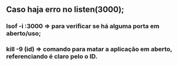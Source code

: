 ## Caso haja erro no listen(3000);

### lsof -i :3000 => para verificar se há alguma porta em aberto/uso;
### kill -9 (id) => comando para matar a aplicação em aberto, referenciando é claro pelo o ID.